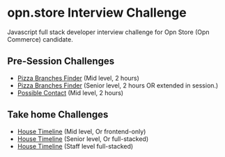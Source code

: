 # opn.store Interview Challenge
Javascript full stack developer interview challenge for Opn Store (Opn Commerce) candidate.

## Pre-Session Challenges
- [Pizza Branches Finder](https://opn-ooo.github.io/opn-store-interview-challenge/branches-finder) (Mid level, 2 hours)
- [Pizza Branches Finder](https://opn-ooo.github.io/opn-store-interview-challenge/branches-finder-extended) (Senior level, 2 hours OR extended in session.)
- [Possible Contact](https://opn-ooo.github.io/opn-store-interview-challenge/possible-contact) (Mid level, 2 hours)

## Take home Challenges
- [House Timeline](https://opn-ooo.github.io/opn-store-interview-challenge/house-timeline) (Mid level, Or frontend-only)
- [House Timeline](https://opn-ooo.github.io/opn-store-interview-challenge/house-timeline-full) (Senior level, Or full-stacked)
- [House Timeline](https://opn-ooo.github.io/opn-store-interview-challenge/house-timeline-full-extended) (Staff level full-stacked)
